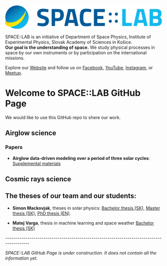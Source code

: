 ![logo](/images/SPACE-LAB_logotyp.png)

SPACE::LAB is an initiative of Department of Space Physics, Institute of Experimental Physics, Slovak Academy of Sciences in Košice.  
**Our goal is the understanding of space.**
We study physical processes in space by our own instruments or by participation on the international missions. 

Explore our [Website](http://www.space-lab.sk/) and follow us on [Facebook](https://www.facebook.com/spacelabsk), [YouTube](https://www.youtube.com/channel/UCEwFN_Oja3aLrm-XGw3wvEQ), [Instagram](https://www.instagram.com/space.lab.sk/), or [Meetup](https://www.meetup.com/SPACE-TALK/).

# Welcome to SPACE::LAB GitHub Page

We would like to use this GitHub repo to shere our work.

## Airglow science

### Papers
- **Airglow data-driven modeling over a period of three solar cycles**: [Supplemental materials](/papers/mackovjak_2021)



## Cosmic rays science


## The theses of our team and our students:
- **Simon Mackovjak**, theses in solar physics: [Bachelor thesis (SK)](/pdfs/mackovjak_2008_bc_praca.pdf), [Master thesis (SK)](/pdfs/mackovjak_2010_diplomova_praca.pdf), [PhD thesis (EN)](/pdfs/mackovjak_2014_phd_thesis.pdf). 

- **Matej Varga**, thesis in machine learning and space weather [Bachelor thesis (SK)](/pdfs/2020_Matej_Varga-Bc_praca-ML_airglow.pdf)



*------------------------------------------------------------------------------------------*

*SPACE::LAB GitHub Page is under construction. It does not contain all the information yet.*
